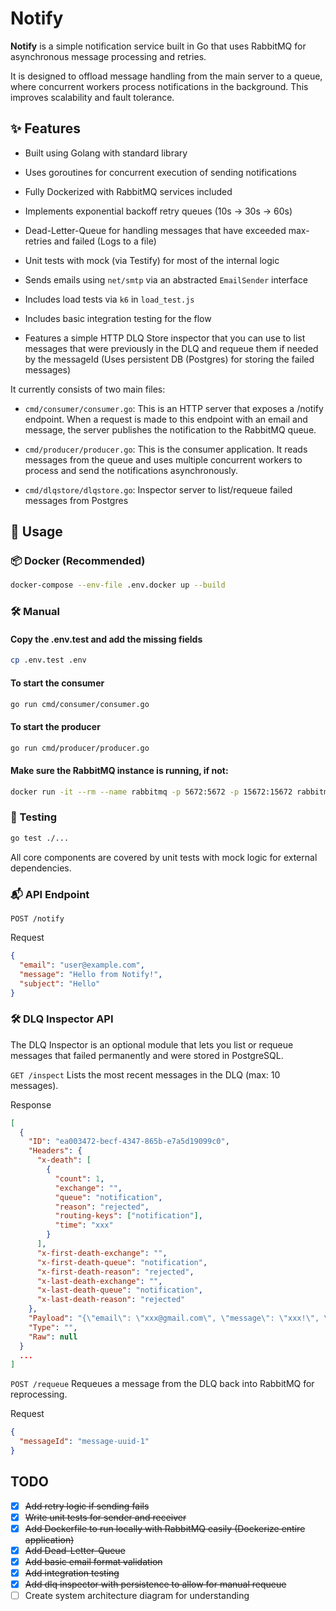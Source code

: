 # Notify

**Notify** is a simple notification service built in Go that uses RabbitMQ for asynchronous message processing and retries.

It is designed to offload message handling from the main server to a queue, where concurrent workers process notifications in the background. This improves scalability and fault tolerance.

## ✨ Features

* Built using Golang with standard library

* Uses goroutines for concurrent execution of sending notifications

* Fully Dockerized with RabbitMQ services included

* Implements exponential backoff retry queues (10s → 30s → 60s)

* Dead-Letter-Queue for handling messages that have exceeded max-retries and failed (Logs to a file)

* Unit tests with mock (via Testify) for most of the internal logic

* Sends emails using `net/smtp` via an abstracted `EmailSender` interface

* Includes load tests via `k6` in `load_test.js`

* Includes basic integration testing for the flow

* Features a simple HTTP DLQ Store inspector that you can use to list messages that were previously in the DLQ and requeue them if needed by the messageId (Uses persistent DB (Postgres) for storing the failed messages)

It currently consists of two main files:

* `cmd/consumer/consumer.go`: This is an HTTP server that exposes a /notify endpoint.
When a request is made to this endpoint with an email and message, the server publishes the notification to the RabbitMQ queue.

* `cmd/producer/producer.go`: This is the consumer application.
It reads messages from the queue and uses multiple concurrent workers to process and send the notifications asynchronously.

* `cmd/dlqstore/dlqstore.go`: Inspector server to list/requeue failed messages from Postgres

## 🚀 Usage

### 📦 Docker (Recommended)

```bash
docker-compose --env-file .env.docker up --build
```

### 🛠️ Manual

#### Copy the .env.test and add the missing fields
```bash
cp .env.test .env
```

#### To start the consumer
```bash
go run cmd/consumer/consumer.go
```

#### To start the producer
```bash
go run cmd/producer/producer.go
```

#### Make sure the RabbitMQ instance is running, if not:
```bash
docker run -it --rm --name rabbitmq -p 5672:5672 -p 15672:15672 rabbitmq:4-management
```
### 🧪 Testing
```bash
go test ./...
```
All core components are covered by unit tests with mock logic for external dependencies.

### 📬 API Endpoint
`POST /notify`

Request
```json
{
  "email": "user@example.com",
  "message": "Hello from Notify!",
  "subject": "Hello"
}
```
### 🛠 DLQ Inspector API
The DLQ Inspector is an optional module that lets you list or requeue messages that failed permanently and were stored in PostgreSQL.

`GET /inspect`
Lists the most recent messages in the DLQ (max: 10 messages).

Response
``` json
[
  {
    "ID": "ea003472-becf-4347-865b-e7a5d19099c0",
    "Headers": {
      "x-death": [
        {
          "count": 1,
          "exchange": "",
          "queue": "notification",
          "reason": "rejected",
          "routing-keys": ["notification"],
          "time": "xxx"
        }
      ],
      "x-first-death-exchange": "",
      "x-first-death-queue": "notification",
      "x-first-death-reason": "rejected",
      "x-last-death-exchange": "",
      "x-last-death-queue": "notification",
      "x-last-death-reason": "rejected"
    },
    "Payload": "{\"email\": \"xxx@gmail.com\", \"message\": \"xxx!\", \"subject\": \"xxx\"}",
    "Type": "",
    "Raw": null
  }
  ...
]
```

`POST /requeue`
Requeues a message from the DLQ back into RabbitMQ for reprocessing.


Request
``` json
{
  "messageId": "message-uuid-1"
}
```

## TODO
- [x] ~~Add retry logic if sending fails~~
- [x] ~~Write unit tests for sender and receiver~~
- [x] ~~Add Dockerfile to run locally with RabbitMQ easily (Dockerize entire application)~~
- [x] ~~Add Dead-Letter-Queue~~
- [x] ~~Add basic email format validation~~
- [x] ~~Add integration testing~~
- [x] ~~Add dlq inspector with persistence to allow for manual requeue~~
- [ ] Create system architecture diagram for understanding
